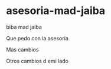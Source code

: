 # asesoria-mad-jaiba
biba mad jaiba


Que pedo con la asesoria

Mas cambios


Otros cambios d emi lado